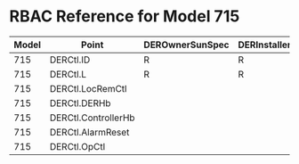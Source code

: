 # RBAC Reference for Model 715

| Model | Point | DEROwnerSunSpec | DERInstallerSunSpec | DERVendorSunSpec | ServiceProviderSunSpec | GridOperatorSunSpec |
|-------|-------|------------------|---------------------|------------------|------------------------|---------------------|
| 715 | DERCtl.ID | R | R | R | R | R |
| 715 | DERCtl.L | R | R | R | R | R |
| 715 | DERCtl.LocRemCtl |  |  |  |  |  |
| 715 | DERCtl.DERHb |  |  |  |  |  |
| 715 | DERCtl.ControllerHb |  |  |  |  |  |
| 715 | DERCtl.AlarmReset |  |  |  |  |  |
| 715 | DERCtl.OpCtl |  |  |  |  |  |
